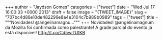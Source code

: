 
+++
author = "Jaydson Gomes"
categories = ["tweet"]
date = "Wed Jul 17 16:00:33 +0000 2013"
draft = false
image = "{TWEET_IMAGE}"
slug = "707bc4d86e10de482296e8a4e3104c7b989b0989"
tags = ["tweet"]
title = """Novidades! @angelinamagnu..."""
+++
Novidades! @angelinamagnum da Mozilla foi confirmada como palestrante! A grade parcial do evento já está disponível! http://t.co/Cd5wrfUfKB
